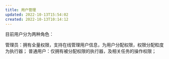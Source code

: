 ```yaml
---
title: 用户管理
updated: 2022-10-13T15:54:02
created: 2022-10-13T10:14:12
---
```


目前用户分为两种角色：

管理员：拥有全量权限，支持在线管理用户信息，为用户分配权限，权限分配粒度为执行器；
普通用户：仅拥有被分配权限的执行器，及相关任务的操作权限；
